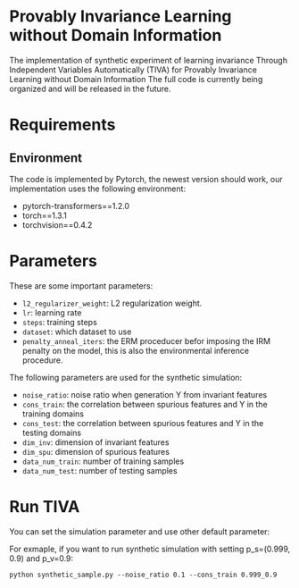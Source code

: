 # Provably Invariance Learning without Domain Information
The implementation of synthetic experiment of learning invariance Through Independent Variables Automatically (TIVA) for Provably Invariance Learning without Domain Information
The full code is currently being organized and will be released in the future.

# Requirements
## Environment
The code is implemented by Pytorch, the newest version should work, our implementation uses the following environment:
- pytorch-transformers==1.2.0
- torch==1.3.1
- torchvision==0.4.2

# Parameters
These are some important parameters:
* `l2_regularizer_weight`: L2 regularization weight.
* `lr`: learning rate
* `steps`: training steps
* `dataset`: which dataset to use
* `penalty_anneal_iters`: the ERM proceducer befor imposing the IRM penalty on the model, this is also the environmental inference procedure.

The following parameters are used for the synthetic simulation:
* `noise_ratio`: noise ratio when generation Y from invariant features
* `cons_train`: the correlation  between spurious features and Y in the training domains
* `cons_test`: the correlation  between spurious features and Y in the testing domains
* `dim_inv`: dimension of invariant features
* `dim_spu`: dimension of spurious features
* `data_num_train`: number of training samples
* `data_num_test`: number of testing samples

# Run TIVA
You can set the simulation parameter and use other default parameter:

For exmaple, if you want to run synthetic simulation with setting p_s=(0.999, 0.9) and p_v=0.9:
```
python synthetic_sample.py --noise_ratio 0.1 --cons_train 0.999_0.9
```
